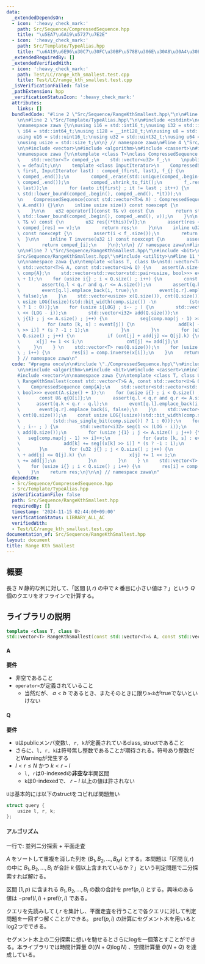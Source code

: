 ```yaml
---
data:
  _extendedDependsOn:
  - icon: ':heavy_check_mark:'
    path: Src/Sequence/CompressedSequence.hpp
    title: "\u5EA7\u6A19\u5727\u7E2E"
  - icon: ':heavy_check_mark:'
    path: Src/Template/TypeAlias.hpp
    title: "\u6A19\u6E96\u30C7\u30FC\u30BF\u578B\u306E\u30A8\u30A4\u30EA\u30A2\u30B9"
  _extendedRequiredBy: []
  _extendedVerifiedWith:
  - icon: ':heavy_check_mark:'
    path: Test/LC/range_kth_smallest.test.cpp
    title: Test/LC/range_kth_smallest.test.cpp
  _isVerificationFailed: false
  _pathExtension: hpp
  _verificationStatusIcon: ':heavy_check_mark:'
  attributes:
    links: []
  bundledCode: "#line 2 \"Src/Sequence/RangeKthSmallest.hpp\"\n\n#line 2 \"Src/Sequence/CompressedSequence.hpp\"\
    \n\n#line 2 \"Src/Template/TypeAlias.hpp\"\n\n#include <cstdint>\n#include <cstddef>\n\
    \nnamespace zawa {\n\nusing i16 = std::int16_t;\nusing i32 = std::int32_t;\nusing\
    \ i64 = std::int64_t;\nusing i128 = __int128_t;\n\nusing u8 = std::uint8_t;\n\
    using u16 = std::uint16_t;\nusing u32 = std::uint32_t;\nusing u64 = std::uint64_t;\n\
    \nusing usize = std::size_t;\n\n} // namespace zawa\n#line 4 \"Src/Sequence/CompressedSequence.hpp\"\
    \n\n#include <vector>\n#include <algorithm>\n#include <cassert>\n#include <iterator>\n\
    \nnamespace zawa {\n\ntemplate <class T>\nclass CompressedSequence {\nprivate:\n\
    \    std::vector<T> comped_;\n    std::vector<u32> f_;\n    \npublic:\n    CompressedSequence()\
    \ = default;\n\n    template <class InputIterator>\n    CompressedSequence(InputIterator\
    \ first, InputIterator last) : comped_(first, last), f_{} {\n        std::sort(comped_.begin(),\
    \ comped_.end());\n        comped_.erase(std::unique(comped_.begin(), comped_.end()),\
    \ comped_.end());\n        comped_.shrink_to_fit();\n        f_.reserve(std::distance(first,\
    \ last));\n        for (auto it{first} ; it != last ; it++) {\n            f_.emplace_back(std::distance(comped_.begin(),\
    \ std::lower_bound(comped_.begin(), comped_.end(), *it)));\n        }\n    }\n\
    \n    CompressedSequence(const std::vector<T>& A) : CompressedSequence(A.begin(),\
    \ A.end()) {}\n\n    inline usize size() const noexcept {\n        return comped_.size();\n\
    \    }\n\n    u32 operator[](const T& v) const {\n        return std::distance(comped_.begin(),\
    \ std::lower_bound(comped_.begin(), comped_.end(), v));\n    }\n\n    u32 at(const\
    \ T& v) const {\n        u32 res{(*this)[v]};\n        assert(res < size() and\
    \ comped_[res] == v);\n        return res;\n    }\n\n    inline u32 map(u32 i)\
    \ const noexcept {\n        assert(i < f_.size());\n        return f_[i];\n  \
    \  }\n\n    inline T inverse(u32 i) const noexcept {\n        assert(i < size());\n\
    \        return comped_[i];\n    }\n};\n\n} // namespace zawa\n#line 5 \"Src/Sequence/RangeKthSmallest.hpp\"\
    \n\n#line 7 \"Src/Sequence/RangeKthSmallest.hpp\"\n#include <bit>\n#line 9 \"\
    Src/Sequence/RangeKthSmallest.hpp\"\n#include <utility>\n#line 11 \"Src/Sequence/RangeKthSmallest.hpp\"\
    \n\nnamespace zawa {\n\ntemplate <class T, class U>\nstd::vector<T> RangeKthSmallest(const\
    \ std::vector<T>& A, const std::vector<U>& Q) {\n    assert(A.size());\n    CompressedSequence\
    \ comp{A};\n    std::vector<std::vector<std::pair<usize, bool>>> event(A.size()\
    \ + 1);\n    for (usize i{} ; i < Q.size() ; i++) {\n        const U& q{Q[i]};\n\
    \        assert(q.l < q.r and q.r <= A.size());\n        assert(q.k < q.r - q.l);\n\
    \        event[q.l].emplace_back(i, true);\n        event[q.r].emplace_back(i,\
    \ false);\n    }\n    std::vector<usize> x(Q.size()), cnt(Q.size());\n    const\
    \ usize LOG{(usize)(std::bit_width(comp.size()) -\n            (std::has_single_bit(comp.size())\
    \ ? 1 : 0))};\n    for (usize i{LOG} ; i-- ; ) {\n        std::vector<i32> seg(1\
    \ << (LOG - i));\n        std::vector<i32> add(Q.size());\n        for (usize\
    \ j{1} ; j <= A.size() ; j++) {\n            seg[comp.map(j - 1) >> i]++;\n  \
    \          for (auto [k, s] : event[j]) {\n                add[k] += seg[(x[k]\
    \ >> i)] * (s ? -1 : 1);\n            }\n        }\n        for (u32 j{} ; j <\
    \ Q.size() ; j++) {\n            if (cnt[j] + add[j] <= Q[j].k) {\n          \
    \      x[j] += 1 << i;\n                cnt[j] += add[j];\n            }\n   \
    \     }\n    } \n    std::vector<T> res(Q.size());\n    for (usize i{} ; i < Q.size()\
    \ ; i++) {\n        res[i] = comp.inverse(x[i]);\n    }\n    return res;\n}\n\n\
    } // namespace zawa\n"
  code: "#pragma once\n\n#include \"./CompressedSequence.hpp\"\n#include \"../Template/TypeAlias.hpp\"\
    \n\n#include <algorithm>\n#include <bit>\n#include <cassert>\n#include <utility>\n\
    #include <vector>\n\nnamespace zawa {\n\ntemplate <class T, class U>\nstd::vector<T>\
    \ RangeKthSmallest(const std::vector<T>& A, const std::vector<U>& Q) {\n    assert(A.size());\n\
    \    CompressedSequence comp{A};\n    std::vector<std::vector<std::pair<usize,\
    \ bool>>> event(A.size() + 1);\n    for (usize i{} ; i < Q.size() ; i++) {\n \
    \       const U& q{Q[i]};\n        assert(q.l < q.r and q.r <= A.size());\n  \
    \      assert(q.k < q.r - q.l);\n        event[q.l].emplace_back(i, true);\n \
    \       event[q.r].emplace_back(i, false);\n    }\n    std::vector<usize> x(Q.size()),\
    \ cnt(Q.size());\n    const usize LOG{(usize)(std::bit_width(comp.size()) -\n\
    \            (std::has_single_bit(comp.size()) ? 1 : 0))};\n    for (usize i{LOG}\
    \ ; i-- ; ) {\n        std::vector<i32> seg(1 << (LOG - i));\n        std::vector<i32>\
    \ add(Q.size());\n        for (usize j{1} ; j <= A.size() ; j++) {\n         \
    \   seg[comp.map(j - 1) >> i]++;\n            for (auto [k, s] : event[j]) {\n\
    \                add[k] += seg[(x[k] >> i)] * (s ? -1 : 1);\n            }\n \
    \       }\n        for (u32 j{} ; j < Q.size() ; j++) {\n            if (cnt[j]\
    \ + add[j] <= Q[j].k) {\n                x[j] += 1 << i;\n                cnt[j]\
    \ += add[j];\n            }\n        }\n    } \n    std::vector<T> res(Q.size());\n\
    \    for (usize i{} ; i < Q.size() ; i++) {\n        res[i] = comp.inverse(x[i]);\n\
    \    }\n    return res;\n}\n\n} // namespace zawa\n"
  dependsOn:
  - Src/Sequence/CompressedSequence.hpp
  - Src/Template/TypeAlias.hpp
  isVerificationFile: false
  path: Src/Sequence/RangeKthSmallest.hpp
  requiredBy: []
  timestamp: '2024-11-15 02:44:00+09:00'
  verificationStatus: LIBRARY_ALL_AC
  verifiedWith:
  - Test/LC/range_kth_smallest.test.cpp
documentation_of: Src/Sequence/RangeKthSmallest.hpp
layout: document
title: Range Kth Smallest
---
```


## 概要

長さ $N$ 静的な列に対して、「区間 $[l, r)$ の中で $k$ 番目に小さい値は？」という $Q$ 個のクエリをオフラインで計算する。

## ライブラリの説明

```cpp
template <class T, class U>
std::vector<T> RangeKthSmallest(const std::vector<T>& A, const std::vector<U>& Q)
```

#### A

**要件**

- 非空であること
- `operator<`が定義されていること
    - 当然だが、 $a\lt b$ であるとき、またそのときに限り`a<b`がtrueでないといけない

#### Q

**要件**

- `U`はpublicメンバ変数`l, r, k`が定義されているclass, structであること
- さらに、`l, r, k`は符号無し整数であることが期待される。符号あり整数だとWarningが発生する
- $l\lt r \le N$ かつ $k\lt r - l$
    - `l, r`は0-indexedの**非空な**半開区間
    - `k`は0-indexedで、 $r - l$ 以上の値は許されない

`U`は基本的には以下のstructをコピれば問題無い

```cpp
struct query {
    usize l, r, k;
};
```

#### アルゴリズム

一行で: 並列二分探索 + 平面走査

$A$ をソートして重複を消した列を $(B_{1}, B_{2}, \dots, B_{M})$ とする。本問題は「区間 $[l, r)$ の中に $B_{1}, B_{2}, \dots, B_{i}$ が合計 $k$ 個以上含まれているか？」という判定問題で二分探索すれば解ける。

区間 $[1, p)$ に含まれる $B_{1}, B_{2}, \dots, B_{i}$ の数の合計を $\text{pref}(p, i)$ とする。興味のある値は $-\text{pref}(l, i) + \text{pref}(r, i)$ である。

クエリを先読みして $l, r$ を集計し、平面走査を行うことで各クエリに対して判定問題を一回ずつ解くことができる。 $\text{pref}(p, i)$ の計算にセグメント木を用いるとlog2つでできる。

セグメント木上の二分探索に想いを馳せるとさらにlogを一個落とすことができる。本ライブラリでは時間計算量 $\Theta ((N + Q)\log N)$ 、空間計算量 $\Theta (N + Q)$ を達成している。
